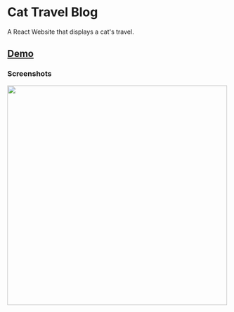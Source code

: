 # Cat Travel Blog

A React Website that displays a cat's travel.

## [Demo](https://superb-cactus-425f93.netlify.app/)
### Screenshots
<img src="https://i.imgur.com/dVKHHPa.png" width="500px"/>
